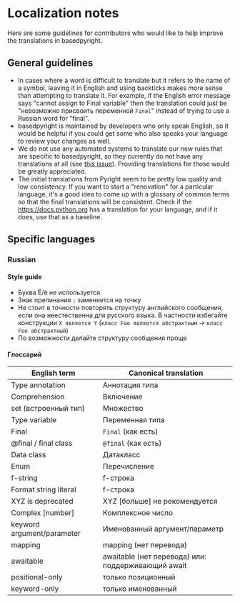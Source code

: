 # Localization notes

Here are some guidelines for contributors who would like to help improve the translations in basedpyright.

## General guidelines

- In cases where a word is difficult to translate but it refers to the name of a symbol, leaving it in English and using backticks makes more sense than attempting to translate it. For example, if the English error message says "cannot assign to Final variable" then the translation could just be "невозможно присвоить переменной `Final`" instead of trying to use a Russian word for "final".
- basedpyright is maintained by developers who only speak English, so it would be helpful if you could get some who also speaks your language to review your changes as well.
- We do not use any automated systems to translate our new rules that are specific to basedpyright, so they currently do not have any translations at all (see [this issue](https://github.com/DetachHead/basedpyright/issues/81)). Providing translations for those would be greatly appreciated.
- The initial translations from Pyright seem to be pretty low quality and low consistency. If you want to start a "renovation" for a particular language, it's a good idea to come up with a glossary of common terms so that the final translations will be consistent. Check if the https://docs.python.org has a translation for your language, and if it does, use that as a baseline.

## Specific languages

### Russian

#### Style guide
- Буква Ё/ё не используется
- Знак препинания `;` заменяется на точку
- Не стоит в точности повторять структуру английского сообщения, если она неестественна для русского языка.
  В частности избегайте конструкции `X является Y` (`класс Foo является абстрактным` -> `класс Foo абстрактный`)
- По возможности делайте структуру сообщения проще

#### Глоссарий

| English term              | Canonical translation |
| ------------------------- | --------------------- |
| Type annotation           | Аннотация типа        |
| Comprehension             | Включение             |
| set (встроенный тип)      | Множество             |
| Type variable             | Переменная типа       |
| Final                     | `Final` (как есть)    |
| @final / final class      | `@final` (как есть)   |
| Data class                | Датакласс             |
| Enum                      | Перечисление          |
| f-string                  | f-строка              |
| Format string literal     | f-строка              |
| XYZ is deprecated         | XYZ [больше] не рекомендуется |
| Complex [number]          | Комплексное число     |
| keyword argument/parameter| Именованный аргумент/параметр |
| mapping                   | mapping (нет перевода)|
| awaitable                 | awaitable (нет перевода) или: поддерживающий await |
| positional-only           | только позиционный    |
| keyword-only              | только именованный    |
